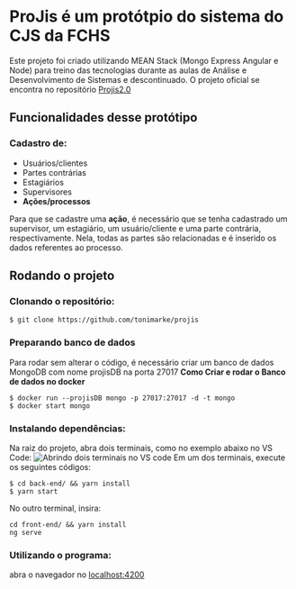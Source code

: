 # ProJis é um protótpio do sistema do CJS da FCHS
Este projeto foi criado utilizando MEAN Stack (Mongo Express Angular e Node) para treino das tecnologias durante as aulas de Análise e Desenvolvimento de Sistemas e descontinuado. O projeto oficial se encontra no repositório [Projis2.0](https://github.com/tonimarke/projis2.0 "Software em produção")

## Funcionalidades desse protótipo
### Cadastro de: 
- Usuários/clientes
- Partes contrárias
- Estagiários
- Supervisores
- **Ações/processos** 

Para que se cadastre uma **ação**, é necessário que se tenha cadastrado um supervisor, um estagiário, um usuário/cliente e uma parte contrária, respectivamente. Nela, todas as partes são relacionadas e é inserido os dados referentes ao processo.

## Rodando o projeto
### Clonando o repositório:
```shell
$ git clone https://github.com/tonimarke/projis
```
### Preparando banco de dados 
Para rodar sem alterar o código, é necessário criar um banco de dados MongoDB com nome projisDB na porta 27017
**Como Criar e rodar o Banco de dados no docker**
```shell
$ docker run --projisDB mongo -p 27017:27017 -d -t mongo
$ docker start mongo
```

### Instalando dependências:
Na raiz do projeto, abra dois terminais, como no exemplo abaixo no VS Code:
![Abrindo dois terminais no VS code](https://i.imgur.com/No8LER8.gif)
Em um dos terminais, execute os seguintes códigos:
```shell
$ cd back-end/ && yarn install
$ yarn start
```
No outro terminal, insira:
```shell
cd front-end/ && yarn install
ng serve
```

### Utilizando o programa:
abra o navegador no [localhost:4200](localhost:4200)
